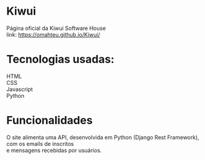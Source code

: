 # Kiwui
Página oficial da Kiwui Software House
<br>
link: https://omahteu.github.io/Kiwui/

# Tecnologias usadas:
HTML<br>
CSS<br>
Javascript<br>
Python<br>

# Funcionalidades
O site alimenta uma API, desenvolvida em Python (Django Rest Framework), com os emails de inscritos<br>
e mensagens recebidas por usuários.
